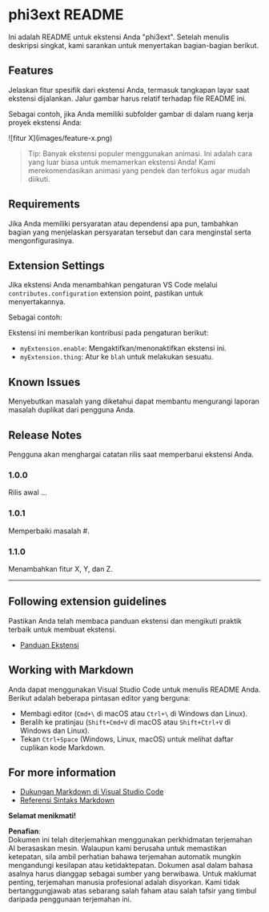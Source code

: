 # phi3ext README

Ini adalah README untuk ekstensi Anda "phi3ext". Setelah menulis deskripsi singkat, kami sarankan untuk menyertakan bagian-bagian berikut.

## Features

Jelaskan fitur spesifik dari ekstensi Anda, termasuk tangkapan layar saat ekstensi dijalankan. Jalur gambar harus relatif terhadap file README ini.

Sebagai contoh, jika Anda memiliki subfolder gambar di dalam ruang kerja proyek ekstensi Anda:

\!\[fitur X\]\(images/feature-x.png\)

> Tip: Banyak ekstensi populer menggunakan animasi. Ini adalah cara yang luar biasa untuk memamerkan ekstensi Anda! Kami merekomendasikan animasi yang pendek dan terfokus agar mudah diikuti.

## Requirements

Jika Anda memiliki persyaratan atau dependensi apa pun, tambahkan bagian yang menjelaskan persyaratan tersebut dan cara menginstal serta mengonfigurasinya.

## Extension Settings

Jika ekstensi Anda menambahkan pengaturan VS Code melalui `contributes.configuration` extension point, pastikan untuk menyertakannya.

Sebagai contoh:

Ekstensi ini memberikan kontribusi pada pengaturan berikut:

* `myExtension.enable`: Mengaktifkan/menonaktifkan ekstensi ini.
* `myExtension.thing`: Atur ke `blah` untuk melakukan sesuatu.

## Known Issues

Menyebutkan masalah yang diketahui dapat membantu mengurangi laporan masalah duplikat dari pengguna Anda.

## Release Notes

Pengguna akan menghargai catatan rilis saat memperbarui ekstensi Anda.

### 1.0.0

Rilis awal ...

### 1.0.1

Memperbaiki masalah #.

### 1.1.0

Menambahkan fitur X, Y, dan Z.

---

## Following extension guidelines

Pastikan Anda telah membaca panduan ekstensi dan mengikuti praktik terbaik untuk membuat ekstensi.

* [Panduan Ekstensi](https://code.visualstudio.com/api/references/extension-guidelines?WT.mc_id=aiml-137032-kinfeylo)

## Working with Markdown

Anda dapat menggunakan Visual Studio Code untuk menulis README Anda. Berikut adalah beberapa pintasan editor yang berguna:

* Membagi editor (`Cmd+\` di macOS atau `Ctrl+\` di Windows dan Linux).
* Beralih ke pratinjau (`Shift+Cmd+V` di macOS atau `Shift+Ctrl+V` di Windows dan Linux).
* Tekan `Ctrl+Space` (Windows, Linux, macOS) untuk melihat daftar cuplikan kode Markdown.

## For more information

* [Dukungan Markdown di Visual Studio Code](http://code.visualstudio.com/docs/languages/markdown?WT.mc_id=aiml-137032-kinfeylo)
* [Referensi Sintaks Markdown](https://help.github.com/articles/markdown-basics/)

**Selamat menikmati!**

**Penafian**:  
Dokumen ini telah diterjemahkan menggunakan perkhidmatan terjemahan AI berasaskan mesin. Walaupun kami berusaha untuk memastikan ketepatan, sila ambil perhatian bahawa terjemahan automatik mungkin mengandungi kesilapan atau ketidaktepatan. Dokumen asal dalam bahasa asalnya harus dianggap sebagai sumber yang berwibawa. Untuk maklumat penting, terjemahan manusia profesional adalah disyorkan. Kami tidak bertanggungjawab atas sebarang salah faham atau salah tafsir yang timbul daripada penggunaan terjemahan ini.
